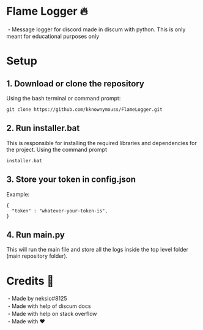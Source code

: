 
# Flame Logger 🔥
・Message logger for discord made in discum with python. This is only meant for educational purposes only


# Setup

## 1. Download or clone the repository

Using the bash terminal or command prompt:
```
git clone https://github.com/kknownymouss/FlameLogger.git
```

## 2. Run installer.bat
This is responsible for installing the required libraries and dependencies for the project.
Using the command prompt
```
installer.bat
```

## 3. Store your token in config.json

Example:
```
{
  "token" : "whatever-your-token-is",
}
```

## 4. Run main.py
This will run the main file and store all the logs inside the top level folder (main repository folder).

# Credits 📝

・Made by neksio#8125<br>
・Made with help of discum docs<br>
・Made with help on stack overflow<br>
・Made with ❤<br>

